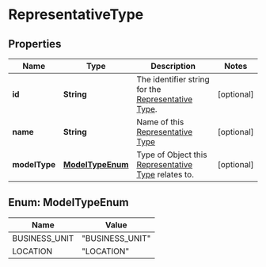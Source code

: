 

# RepresentativeType


## Properties

| Name | Type | Description | Notes |
|------------ | ------------- | ------------- | -------------|
|**id** | **String** | The identifier string for the [Representative Type](https://developers.intellihr.io/docs/v1/). |  [optional] |
|**name** | **String** | Name of this [Representative Type](https://developers.intellihr.io/docs/v1/) |  [optional] |
|**modelType** | [**ModelTypeEnum**](#ModelTypeEnum) | Type of Object this [Representative Type](https://developers.intellihr.io/docs/v1/) relates to. |  [optional] |



## Enum: ModelTypeEnum

| Name | Value |
|---- | -----|
| BUSINESS_UNIT | &quot;BUSINESS_UNIT&quot; |
| LOCATION | &quot;LOCATION&quot; |



